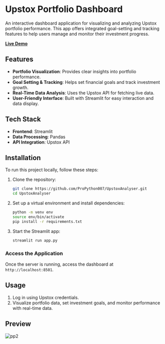 # Upstox Portfolio Dashboard

An interactive dashboard application for visualizing and analyzing Upstox portfolio performance. This app offers integrated goal-setting and tracking features to help users manage and monitor their investment progress.

[**Live Demo**](https://upstoxapi.streamlit.app/)

## Features

- **Portfolio Visualization**: Provides clear insights into portfolio performance.
- **Goal Setting & Tracking**: Helps set financial goals and track investment growth.
- **Real-Time Data Analysis**: Uses the Upstox API for fetching live data.
- **User-Friendly Interface**: Built with Streamlit for easy interaction and data display.

## Tech Stack

- **Frontend**: Streamlit
- **Data Processing**: Pandas
- **API Integration**: Upstox API

## Installation

To run this project locally, follow these steps:

1. Clone the repository:

    ```bash
    git clone https://github.com/ProPython007/UpstoxAnalyser.git
    cd UpstoxAnalyser
    ```

2. Set up a virtual environment and install dependencies:

    ```bash
    python -m venv env
    source env/bin/activate
    pip install -r requirements.txt
    ```

3. Start the Streamlit app:

    ```bash
    streamlit run app.py
    ```

### Access the Application

Once the server is running, access the dashboard at `http://localhost:8501`.

## Usage

1. Log in using Upstox credentials.
2. Visualize portfolio data, set investment goals, and monitor performance with real-time data.


## Preview

![pp2](https://github.com/user-attachments/assets/463db84e-90a1-4117-95e4-2ef396e2f397)

